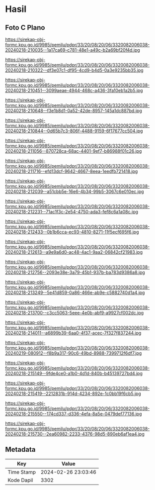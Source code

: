 # Hasil

## Foto C Plano

https://sirekap-obj-formc.kpu.go.id/9985/pemilu/pdpr/33/20/08/20/06/3320082006038-20240218-210035--1a17ca69-c781-48e1-a49c-b2a69bf20f4d.jpg

https://sirekap-obj-formc.kpu.go.id/9985/pemilu/pdpr/33/20/08/20/06/3320082006038-20240218-210322--df3e07c1-df95-4cd9-b4d5-0a3e9235bb35.jpg

https://sirekap-obj-formc.kpu.go.id/9985/pemilu/pdpr/33/20/08/20/06/3320082006038-20240218-210451--3099aeae-4944-468c-a436-3fa10eb1a2b5.jpg

https://sirekap-obj-formc.kpu.go.id/9985/pemilu/pdpr/33/20/08/20/06/3320082006038-20240218-210648--f3e1b8d1-0a52-42de-8957-145a1dc887bd.jpg

https://sirekap-obj-formc.kpu.go.id/9985/pemilu/pdpr/33/20/08/20/06/3320082006038-20240218-210844--0d65b7c3-806f-4488-9159-6f17677cc504.jpg

https://sirekap-obj-formc.kpu.go.id/9985/pemilu/pdpr/33/20/08/20/06/3320082006038-20240218-211056--870728ca-68ac-4401-9ef7-b86988f01c26.jpg

https://sirekap-obj-formc.kpu.go.id/9985/pemilu/pdpr/33/20/08/20/06/3320082006038-20240218-211716--efd13dcf-9642-4667-8eea-1eedfb721418.jpg

https://sirekap-obj-formc.kpu.go.id/9985/pemilu/pdpr/33/20/08/20/06/3320082006038-20240218-212039--a51cbb5e-16e6-4b34-99b5-3067c6e010ec.jpg

https://sirekap-obj-formc.kpu.go.id/9985/pemilu/pdpr/33/20/08/20/06/3320082006038-20240218-212231--71ac1f3c-2e54-4750-ada3-fef8c6a1a08c.jpg

https://sirekap-obj-formc.kpu.go.id/9985/pemilu/pdpr/33/20/08/20/06/3320082006038-20240218-212433--0b1b6cca-ec93-4810-8271-11f5ecf695f6.jpg

https://sirekap-obj-formc.kpu.go.id/9985/pemilu/pdpr/33/20/08/20/06/3320082006038-20240218-212613--a9e9a6d0-ac48-4ac1-9aa2-06842cf21983.jpg

https://sirekap-obj-formc.kpu.go.id/9985/pemilu/pdpr/33/20/08/20/06/3320082006038-20240218-212756--2093e38e-3a79-45b1-937b-ba783d9386a8.jpg

https://sirekap-obj-formc.kpu.go.id/9985/pemilu/pdpr/33/20/08/20/06/3320082006038-20240218-213249--5e41d859-0a86-466e-ab9e-c5882740d1a4.jpg

https://sirekap-obj-formc.kpu.go.id/9985/pemilu/pdpr/33/20/08/20/06/3320082006038-20240218-213700--c3cc5063-5eee-4e0b-abf9-a9927cf002dc.jpg

https://sirekap-obj-formc.kpu.go.id/9985/pemilu/pdpr/33/20/08/20/06/3320082006038-20240218-214011--a6899b39-6aa0-4f37-acec-7f327f837244.jpg

https://sirekap-obj-formc.kpu.go.id/9985/pemilu/pdpr/33/20/08/20/06/3320082006038-20240219-080912--f8b9a317-90c6-49bd-8988-7399712f6df7.jpg

https://sirekap-obj-formc.kpu.go.id/9985/pemilu/pdpr/33/20/08/20/06/3320082006038-20240218-215149--9fde4ce0-a1b0-4d1d-840b-b45139727bd4.jpg

https://sirekap-obj-formc.kpu.go.id/9985/pemilu/pdpr/33/20/08/20/06/3320082006038-20240218-215419--2212831b-914d-4234-892e-1c0bb19f6cb5.jpg

https://sirekap-obj-formc.kpu.go.id/9985/pemilu/pdpr/33/20/08/20/06/3320082006038-20240218-215550--174cd337-d336-4efa-8a5e-0479def77136.jpg

https://sirekap-obj-formc.kpu.go.id/9985/pemilu/pdpr/33/20/08/20/06/3320082006038-20240218-215730--2ea60982-2233-4376-98d5-890eb6af1ea4.jpg


## Metadata

| Key        | Value               |
| ---------- | ------------------- |
| Time Stamp | 2024-02-26 23:03:46 |
| Kode Dapil | 3302                |



